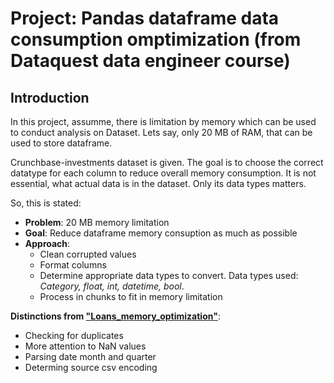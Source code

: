 # Project: Pandas dataframe data consumption omptimization (from Dataquest data engineer course)
## Introduction
In this project, assumme, there is limitation by memory which can be used to conduct analysis on Dataset. Lets say, only 20 MB of RAM, that can be used to store dataframe.

Crunchbase-investments dataset is given. The goal is to choose the correct datatype for each column to reduce overall memory consumption. It is not essential, what actual data is in the dataset. Only its data types matters.

So, this is stated:  
* **Problem**: 20 MB memory limitation  
* **Goal**: Reduce dataframe memory consuption as much as possible  
* **Approach**:
    * Clean corrupted values
    * Format columns
    * Determine appropriate data types to convert. Data types used: *Category, float, int, datetime, bool*.
    * Process in chunks to fit in memory limitation 

**Distinctions from ["Loans_memory_optimization"](https://github.com/khruschevks/Pandas-memory-optimization/tree/main/Loans_memory_optimization)**:  
* Checking for duplicates
* More attention to NaN values
* Parsing date month and quarter
* Determing source csv encoding
